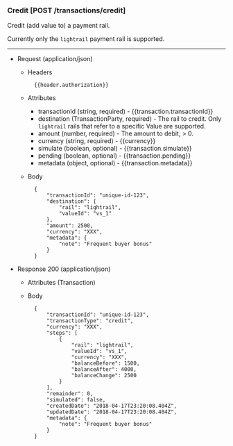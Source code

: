 ### Credit [POST /transactions/credit]

Credit (add value to) a payment rail.

Currently only the `lightrail` payment rail is supported.

---
+ Request (application/json)
    + Headers
    
            {{header.authorization}}
        
    + Attributes
        + transactionId (string, required) - {{transaction.transactionId}}
        + destination (TransactionParty, required) - The rail to credit.  Only `lightrail` rails that refer to a specific Value are supported.
        + amount (number, required) - The amount to debit, > 0.
        + currency (string, required) - {{currency}}
        + simulate (boolean, optional) - {{transaction.simulate}}
        + pending (boolean, optional) - {{transaction.pending}}
        + metadata (object, optional) - {{transaction.metadata}}

    + Body

            {
                "transactionId": "unique-id-123",
                "destination": {
                    "rail": "lightrail",
                    "valueId": "vs_1"
                },
                "amount": 2500,
                "currency": "XXX",
                "metadata": {
                    "note": "Frequent buyer bonus"
                }
            }
    
+ Response 200 (application/json)
    + Attributes (Transaction)

    + Body

            {
                "transactionId": "unique-id-123",
                "transactionType": "credit",
                "currency": "XXX",
                "steps": [
                    {
                        "rail": "lightrail",
                        "valueId": "vs_1",
                        "currency": "XXX",
                        "balanceBefore": 1500,
                        "balanceAfter": 4000,
                        "balanceChange": 2500
                    }
                ],
                "remainder": 0,
                "simulated": false,
                "createdDate": "2018-04-17T23:20:08.404Z",
                "updatedDate": "2018-04-17T23:20:08.404Z",
                "metadata": {
                    "note": "Frequent buyer bonus"
                }
            }
